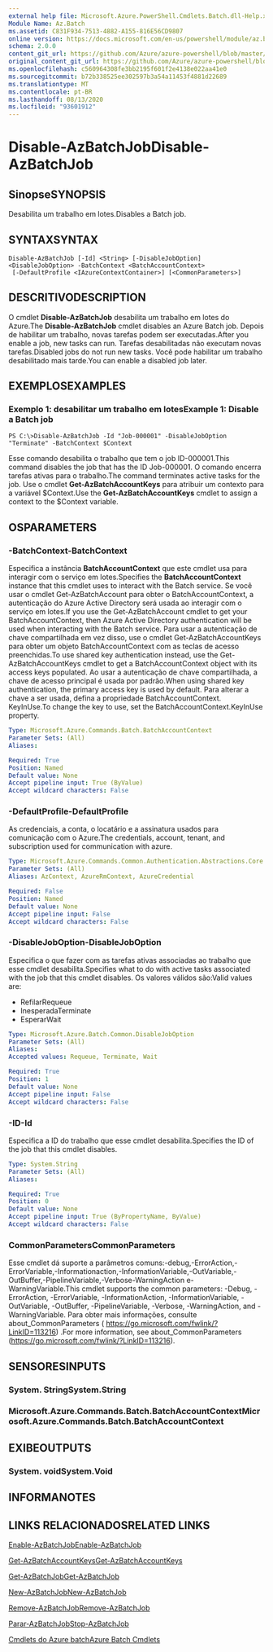 ```yaml
---
external help file: Microsoft.Azure.PowerShell.Cmdlets.Batch.dll-Help.xml
Module Name: Az.Batch
ms.assetid: C831F934-7513-4882-A155-816E56CD9807
online version: https://docs.microsoft.com/en-us/powershell/module/az.batch/disable-azbatchjob
schema: 2.0.0
content_git_url: https://github.com/Azure/azure-powershell/blob/master/src/Batch/Batch/help/Disable-AzBatchJob.md
original_content_git_url: https://github.com/Azure/azure-powershell/blob/master/src/Batch/Batch/help/Disable-AzBatchJob.md
ms.openlocfilehash: c560964308fe3bb2195f601f2e4138e022aa41e0
ms.sourcegitcommit: b72b338525ee302597b3a54a11453f4881d22689
ms.translationtype: MT
ms.contentlocale: pt-BR
ms.lasthandoff: 08/13/2020
ms.locfileid: "93601912"
---
```

# <span data-ttu-id="b9c7c-101">Disable-AzBatchJob</span><span class="sxs-lookup"><span data-stu-id="b9c7c-101">Disable-AzBatchJob</span></span>

## <span data-ttu-id="b9c7c-102">Sinopse</span><span class="sxs-lookup"><span data-stu-id="b9c7c-102">SYNOPSIS</span></span>
<span data-ttu-id="b9c7c-103">Desabilita um trabalho em lotes.</span><span class="sxs-lookup"><span data-stu-id="b9c7c-103">Disables a Batch job.</span></span>

## <span data-ttu-id="b9c7c-104">SYNTAX</span><span class="sxs-lookup"><span data-stu-id="b9c7c-104">SYNTAX</span></span>

```
Disable-AzBatchJob [-Id] <String> [-DisableJobOption] <DisableJobOption> -BatchContext <BatchAccountContext>
 [-DefaultProfile <IAzureContextContainer>] [<CommonParameters>]
```

## <span data-ttu-id="b9c7c-105">DESCRITIVO</span><span class="sxs-lookup"><span data-stu-id="b9c7c-105">DESCRIPTION</span></span>
<span data-ttu-id="b9c7c-106">O cmdlet **Disable-AzBatchJob** desabilita um trabalho em lotes do Azure.</span><span class="sxs-lookup"><span data-stu-id="b9c7c-106">The **Disable-AzBatchJob** cmdlet disables an Azure Batch job.</span></span>
<span data-ttu-id="b9c7c-107">Depois de habilitar um trabalho, novas tarefas podem ser executadas.</span><span class="sxs-lookup"><span data-stu-id="b9c7c-107">After you enable a job, new tasks can run.</span></span>
<span data-ttu-id="b9c7c-108">Tarefas desabilitadas não executam novas tarefas.</span><span class="sxs-lookup"><span data-stu-id="b9c7c-108">Disabled jobs do not run new tasks.</span></span>
<span data-ttu-id="b9c7c-109">Você pode habilitar um trabalho desabilitado mais tarde.</span><span class="sxs-lookup"><span data-stu-id="b9c7c-109">You can enable a disabled job later.</span></span>

## <span data-ttu-id="b9c7c-110">EXEMPLOS</span><span class="sxs-lookup"><span data-stu-id="b9c7c-110">EXAMPLES</span></span>

### <span data-ttu-id="b9c7c-111">Exemplo 1: desabilitar um trabalho em lotes</span><span class="sxs-lookup"><span data-stu-id="b9c7c-111">Example 1: Disable a Batch job</span></span>
```
PS C:\>Disable-AzBatchJob -Id "Job-000001" -DisableJobOption "Terminate" -BatchContext $Context
```

<span data-ttu-id="b9c7c-112">Esse comando desabilita o trabalho que tem o job ID-000001.</span><span class="sxs-lookup"><span data-stu-id="b9c7c-112">This command disables the job that has the ID Job-000001.</span></span>
<span data-ttu-id="b9c7c-113">O comando encerra tarefas ativas para o trabalho.</span><span class="sxs-lookup"><span data-stu-id="b9c7c-113">The command terminates active tasks for the job.</span></span>
<span data-ttu-id="b9c7c-114">Use o cmdlet **Get-AzBatchAccountKeys** para atribuir um contexto para a variável $Context.</span><span class="sxs-lookup"><span data-stu-id="b9c7c-114">Use the **Get-AzBatchAccountKeys** cmdlet to assign a context to the $Context variable.</span></span>

## <span data-ttu-id="b9c7c-115">OS</span><span class="sxs-lookup"><span data-stu-id="b9c7c-115">PARAMETERS</span></span>

### <span data-ttu-id="b9c7c-116">-BatchContext</span><span class="sxs-lookup"><span data-stu-id="b9c7c-116">-BatchContext</span></span>
<span data-ttu-id="b9c7c-117">Especifica a instância **BatchAccountContext** que este cmdlet usa para interagir com o serviço em lotes.</span><span class="sxs-lookup"><span data-stu-id="b9c7c-117">Specifies the **BatchAccountContext** instance that this cmdlet uses to interact with the Batch service.</span></span>
<span data-ttu-id="b9c7c-118">Se você usar o cmdlet Get-AzBatchAccount para obter o BatchAccountContext, a autenticação do Azure Active Directory será usada ao interagir com o serviço em lotes.</span><span class="sxs-lookup"><span data-stu-id="b9c7c-118">If you use the Get-AzBatchAccount cmdlet to get your BatchAccountContext, then Azure Active Directory authentication will be used when interacting with the Batch service.</span></span> <span data-ttu-id="b9c7c-119">Para usar a autenticação de chave compartilhada em vez disso, use o cmdlet Get-AzBatchAccountKeys para obter um objeto BatchAccountContext com as teclas de acesso preenchidas.</span><span class="sxs-lookup"><span data-stu-id="b9c7c-119">To use shared key authentication instead, use the Get-AzBatchAccountKeys cmdlet to get a BatchAccountContext object with its access keys populated.</span></span> <span data-ttu-id="b9c7c-120">Ao usar a autenticação de chave compartilhada, a chave de acesso principal é usada por padrão.</span><span class="sxs-lookup"><span data-stu-id="b9c7c-120">When using shared key authentication, the primary access key is used by default.</span></span> <span data-ttu-id="b9c7c-121">Para alterar a chave a ser usada, defina a propriedade BatchAccountContext. KeyInUse.</span><span class="sxs-lookup"><span data-stu-id="b9c7c-121">To change the key to use, set the BatchAccountContext.KeyInUse property.</span></span>

```yaml
Type: Microsoft.Azure.Commands.Batch.BatchAccountContext
Parameter Sets: (All)
Aliases:

Required: True
Position: Named
Default value: None
Accept pipeline input: True (ByValue)
Accept wildcard characters: False
```

### <span data-ttu-id="b9c7c-122">-DefaultProfile</span><span class="sxs-lookup"><span data-stu-id="b9c7c-122">-DefaultProfile</span></span>
<span data-ttu-id="b9c7c-123">As credenciais, a conta, o locatário e a assinatura usados para comunicação com o Azure.</span><span class="sxs-lookup"><span data-stu-id="b9c7c-123">The credentials, account, tenant, and subscription used for communication with azure.</span></span>

```yaml
Type: Microsoft.Azure.Commands.Common.Authentication.Abstractions.Core.IAzureContextContainer
Parameter Sets: (All)
Aliases: AzContext, AzureRmContext, AzureCredential

Required: False
Position: Named
Default value: None
Accept pipeline input: False
Accept wildcard characters: False
```

### <span data-ttu-id="b9c7c-124">-DisableJobOption</span><span class="sxs-lookup"><span data-stu-id="b9c7c-124">-DisableJobOption</span></span>
<span data-ttu-id="b9c7c-125">Especifica o que fazer com as tarefas ativas associadas ao trabalho que esse cmdlet desabilita.</span><span class="sxs-lookup"><span data-stu-id="b9c7c-125">Specifies what to do with active tasks associated with the job that this cmdlet disables.</span></span>
<span data-ttu-id="b9c7c-126">Os valores válidos são:</span><span class="sxs-lookup"><span data-stu-id="b9c7c-126">Valid values are:</span></span> 
- <span data-ttu-id="b9c7c-127">Refilar</span><span class="sxs-lookup"><span data-stu-id="b9c7c-127">Requeue</span></span> 
- <span data-ttu-id="b9c7c-128">Inesperada</span><span class="sxs-lookup"><span data-stu-id="b9c7c-128">Terminate</span></span> 
- <span data-ttu-id="b9c7c-129">Esperar</span><span class="sxs-lookup"><span data-stu-id="b9c7c-129">Wait</span></span>

```yaml
Type: Microsoft.Azure.Batch.Common.DisableJobOption
Parameter Sets: (All)
Aliases:
Accepted values: Requeue, Terminate, Wait

Required: True
Position: 1
Default value: None
Accept pipeline input: False
Accept wildcard characters: False
```

### <span data-ttu-id="b9c7c-130">-ID</span><span class="sxs-lookup"><span data-stu-id="b9c7c-130">-Id</span></span>
<span data-ttu-id="b9c7c-131">Especifica a ID do trabalho que esse cmdlet desabilita.</span><span class="sxs-lookup"><span data-stu-id="b9c7c-131">Specifies the ID of the job that this cmdlet disables.</span></span>

```yaml
Type: System.String
Parameter Sets: (All)
Aliases:

Required: True
Position: 0
Default value: None
Accept pipeline input: True (ByPropertyName, ByValue)
Accept wildcard characters: False
```

### <span data-ttu-id="b9c7c-132">CommonParameters</span><span class="sxs-lookup"><span data-stu-id="b9c7c-132">CommonParameters</span></span>
<span data-ttu-id="b9c7c-133">Esse cmdlet dá suporte a parâmetros comuns:-debug,-ErrorAction,-ErrorVariable,-Informationaction,-InformationVariable,-OutVariable,-OutBuffer,-PipelineVariable,-Verbose-WarningAction e-WarningVariable.</span><span class="sxs-lookup"><span data-stu-id="b9c7c-133">This cmdlet supports the common parameters: -Debug, -ErrorAction, -ErrorVariable, -InformationAction, -InformationVariable, -OutVariable, -OutBuffer, -PipelineVariable, -Verbose, -WarningAction, and -WarningVariable.</span></span> <span data-ttu-id="b9c7c-134">Para obter mais informações, consulte about_CommonParameters ( https://go.microsoft.com/fwlink/?LinkID=113216) .</span><span class="sxs-lookup"><span data-stu-id="b9c7c-134">For more information, see about_CommonParameters (https://go.microsoft.com/fwlink/?LinkID=113216).</span></span>

## <span data-ttu-id="b9c7c-135">SENSORES</span><span class="sxs-lookup"><span data-stu-id="b9c7c-135">INPUTS</span></span>

### <span data-ttu-id="b9c7c-136">System. String</span><span class="sxs-lookup"><span data-stu-id="b9c7c-136">System.String</span></span>

### <span data-ttu-id="b9c7c-137">Microsoft.Azure.Commands.Batch.BatchAccountContext</span><span class="sxs-lookup"><span data-stu-id="b9c7c-137">Microsoft.Azure.Commands.Batch.BatchAccountContext</span></span>

## <span data-ttu-id="b9c7c-138">EXIBE</span><span class="sxs-lookup"><span data-stu-id="b9c7c-138">OUTPUTS</span></span>

### <span data-ttu-id="b9c7c-139">System. void</span><span class="sxs-lookup"><span data-stu-id="b9c7c-139">System.Void</span></span>

## <span data-ttu-id="b9c7c-140">INFORMA</span><span class="sxs-lookup"><span data-stu-id="b9c7c-140">NOTES</span></span>

## <span data-ttu-id="b9c7c-141">LINKS RELACIONADOS</span><span class="sxs-lookup"><span data-stu-id="b9c7c-141">RELATED LINKS</span></span>

[<span data-ttu-id="b9c7c-142">Enable-AzBatchJob</span><span class="sxs-lookup"><span data-stu-id="b9c7c-142">Enable-AzBatchJob</span></span>](./Enable-AzBatchJob.md)

[<span data-ttu-id="b9c7c-143">Get-AzBatchAccountKeys</span><span class="sxs-lookup"><span data-stu-id="b9c7c-143">Get-AzBatchAccountKeys</span></span>](./Get-AzBatchAccountKey.md)

[<span data-ttu-id="b9c7c-144">Get-AzBatchJob</span><span class="sxs-lookup"><span data-stu-id="b9c7c-144">Get-AzBatchJob</span></span>](./Get-AzBatchJob.md)

[<span data-ttu-id="b9c7c-145">New-AzBatchJob</span><span class="sxs-lookup"><span data-stu-id="b9c7c-145">New-AzBatchJob</span></span>](./New-AzBatchJob.md)

[<span data-ttu-id="b9c7c-146">Remove-AzBatchJob</span><span class="sxs-lookup"><span data-stu-id="b9c7c-146">Remove-AzBatchJob</span></span>](./Remove-AzBatchJob.md)

[<span data-ttu-id="b9c7c-147">Parar-AzBatchJob</span><span class="sxs-lookup"><span data-stu-id="b9c7c-147">Stop-AzBatchJob</span></span>](./Stop-AzBatchJob.md)

[<span data-ttu-id="b9c7c-148">Cmdlets do Azure batch</span><span class="sxs-lookup"><span data-stu-id="b9c7c-148">Azure Batch Cmdlets</span></span>](/powershell/module/az.batch)


